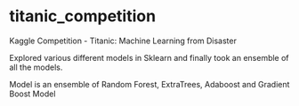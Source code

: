 # titanic_competition
Kaggle Competition - Titanic: Machine Learning from Disaster

Explored various different models in Sklearn and finally took an ensemble of all the models.

Model is an ensemble of Random Forest, ExtraTrees, Adaboost and Gradient Boost Model
